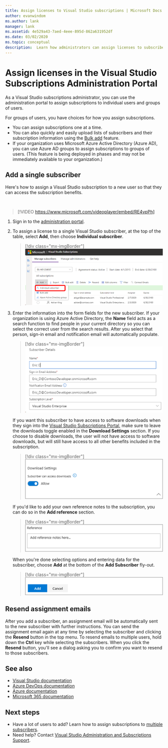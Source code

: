 ```yaml
---
title: Assign licenses to Visual Studio subscriptions | Microsoft Docs
author: evanwindom
ms.author: lank
manager: lank
ms.assetid: 4e529a43-7aed-4eee-895d-862a631952df
ms.date: 03/02/2020
ms.topic: conceptual
description:  Learn how administrators can assign licenses to subscribers
---
```


# Assign licenses in the Visual Studio Subscriptions Administration Portal
As a Visual Studio subscriptions administrator, you can use the administration portal to assign subscriptions to individual users and groups of users.

For groups of users, you have choices for how you assign subscriptions.  
- You can assign subscriptions one at a time.
- You can also quickly and easily upload lists of subscribers and their subscription information using the [Bulk add](assign-license-bulk.md) feature.
- If your organization uses Microsoft Azure Active Directory (Azure AD), you can use Azure AD groups to assign subscriptions to groups of users.  (This feature is being deployed in phases and may not be immediately available to your organization.)


## Add a single subscriber
Here's how to assign a Visual Studio subscription to a new user so that they can access the subscription benefits.

<br>

> [!VIDEO https://www.microsoft.com/videoplayer/embed/RE4vpPh]


1. Sign in to the [administration portal](https://manage.visualstudio.com).
2. To assign a license to a single Visual Studio subscriber, at the top of the table, select **Add**, then choose **Individual subscriber**.
   > [!div class="mx-imgBorder"]
   > ![Add a single subscriber](_img/assign-license-add/add-subscriber-individual.png)
3. Enter the information into the form fields for the new subscriber. If your organization is using Azure Active Directory, the **Name** field acts as a search function to find people in your current directory so you can select the correct user from the search results. After you select that person, sign-in email and notification email will automatically populate.
   > [!div class="mx-imgBorder"]
   > ![Subscriber details](_img/assign-license-add/subscriber-details.png)

    If you want this subscriber to have access to software downloads when they sign into the [Visual Studio Subscriptions Portal](https://my.visualstudio.com?wt.mc_id=o~msft~docs), make sure to leave the downloads toggle enabled in the **Download Settings** section. If you choose to disable downloads, the user will not have access to software downloads, but will still have access to all other benefits included in the subscription.
   > [!div class="mx-imgBorder"]
   > ![Access to downloads](media/access-to-downloads.png)

    If you'd like to add your own reference notes to the subscription, you can do so in the **Add reference** section.
   > [!div class="mx-imgBorder"]
   > ![Add your own reference notes to each subscription](media/add-subscriber-reference-notes.png)

    When you're done selecting options and entering data for the subscriber, choose **Add** at the bottom of the **Add Subscriber** fly-out.
   > [!div class="mx-imgBorder"]
   > ![Choose the Add button](media/add-button.png)

## Resend assignment emails
After you add a subscriber, an assignment email will be automatically sent to the new subscriber with further instructions. You can send the assignment email again at any time by selecting the subscriber and clicking the **Resend** button in the top menu.  To resend emails to multiple users, hold down the **Ctrl** key while selecting the subscribers.  When you click the **Resend** button, you'll see a dialog asking you to confirm you want to resend to those subscribers.  

## See also
- [Visual Studio documentation](https://docs.microsoft.com/visualstudio/)
- [Azure DevOps documentation](https://docs.microsoft.com/azure/devops/)
- [Azure documentation](https://docs.microsoft.com/azure/)
- [Microsoft 365 documentation](https://docs.microsoft.com/microsoft-365/)


## Next steps
- Have a lot of users to add?  Learn how to assign subscriptions to [multiple subscribers](assign-license-bulk.md).
- Need help?  Contact [Visual Studio Administration and Subscriptions Support](https://visualstudio.microsoft.com/support/support-overview-vs).


